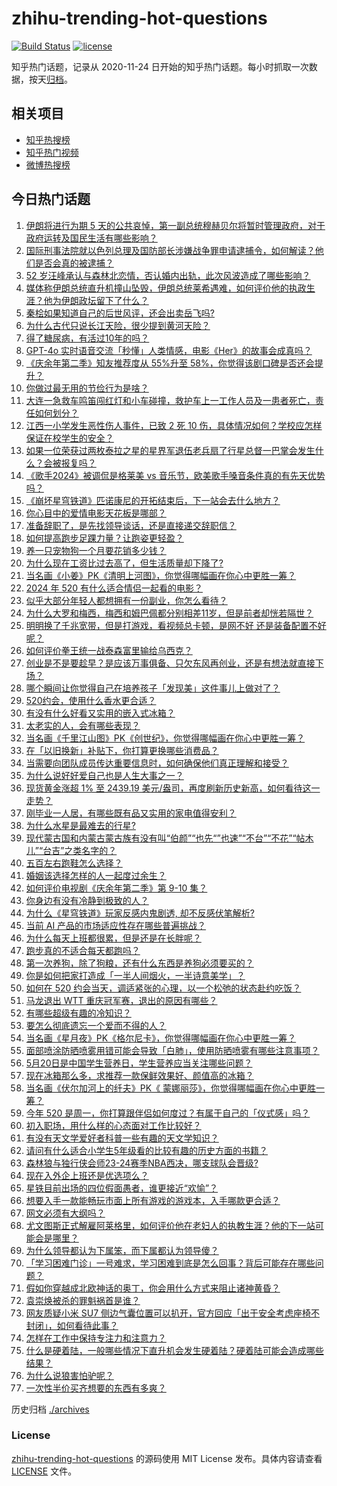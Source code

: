 # zhihu-trending-hot-questions

[![Build Status](https://github.com/justjavac/zhihu-trending-hot-questions/workflows/ci/badge.svg?branch=master)](https://github.com/justjavac/zhihu-trending-hot-questions/actions)
[![license](https://img.shields.io/github/license/justjavac/zhihu-trending-hot-questions)](https://github.com/justjavac/zhihu-trending-hot-questions/blob/master/LICENSE)

知乎热门话题，记录从 2020-11-24
日开始的知乎热门话题。每小时抓取一次数据，按天[归档](./archives)。

## 相关项目

- [知乎热搜榜](https://github.com/justjavac/zhihu-trending-top-search)
- [知乎热门视频](https://github.com/justjavac/zhihu-trending-hot-video)
- [微博热搜榜](https://github.com/justjavac/weibo-trending-hot-search)

## 今日热门话题

<!-- BEGIN -->
<!-- 最后更新时间 Tue May 21 2024 05:17:11 GMT+0800 (China Standard Time) -->

1. [伊朗将进行为期 5 天的公共哀悼，第一副总统穆赫贝尔将暂时管理政府，对于政府运转及国民生活有哪些影响？](https://www.zhihu.com/question/656604721)
1. [国际刑事法院就以色列总理及国防部长涉嫌战争罪申请逮捕令，如何解读？他们是否会真的被逮捕？](https://www.zhihu.com/question/656625182)
1. [52 岁汪峰承认与森林北恋情，否认婚内出轨，此次风波造成了哪些影响？](https://www.zhihu.com/question/656601416)
1. [媒体称伊朗总统直升机撞山坠毁，伊朗总统莱希遇难，如何评价他的执政生涯？他为伊朗政坛留下了什么？](https://www.zhihu.com/question/656582843)
1. [秦桧如果知道自己的后世风评，还会出卖岳飞吗?](https://www.zhihu.com/question/656068824)
1. [为什么古代只说长江天险，很少提到黄河天险？](https://www.zhihu.com/question/609130033)
1. [得了糖尿病，有活过10年的吗？](https://www.zhihu.com/question/20071974)
1. [GPT-4o 实时语音交流「秒懂」人类情感，电影《Her》的故事会成真吗？](https://www.zhihu.com/question/655917209)
1. [《庆余年第二季》知友推荐度从 55%升至 58%，你觉得该剧口碑是否还会提升？](https://www.zhihu.com/question/656578193)
1. [你做过最无用的节俭行为是啥？](https://www.zhihu.com/question/656308312)
1. [大连一急救车鸣笛闯红灯和小车碰撞，救护车上一工作人员及一患者死亡，责任如何划分？](https://www.zhihu.com/question/656567548)
1. [江西一小学发生恶性伤人事件，已致 2 死 10 伤，具体情况如何？学校应怎样保证在校学生的安全？](https://www.zhihu.com/question/656603428)
1. [如果一位荣获过两枚泰拉之星的星界军退伍老兵扇了行星总督一巴掌会发生什么？会被报复吗？](https://www.zhihu.com/question/656598755)
1. [《歌手2024》被调侃是格莱美 vs 音乐节，欧美歌手嗓音条件真的有先天优势吗？](https://www.zhihu.com/question/656195439)
1. [《崩坏星穹铁道》匹诺康尼的开拓结束后，下一站会去什么地方？](https://www.zhihu.com/question/656535242)
1. [你心目中的爱情电影天花板是哪部？](https://www.zhihu.com/question/656062458)
1. [准备辞职了，是先找领导谈话，还是直接递交辞职信？](https://www.zhihu.com/question/656055842)
1. [如何提高跑步足踝力量？让跑姿更轻盈？](https://www.zhihu.com/question/656185048)
1. [养一只宠物狗一个月要花销多少钱？](https://www.zhihu.com/question/653676812)
1. [为什么现在工资比过去高了，但生活质量却下降了?](https://www.zhihu.com/question/655650869)
1. [当名画《小姜》PK《清明上河图》，你觉得哪幅画在你心中更胜一筹？](https://www.zhihu.com/question/656499147)
1. [2024 年 520 有什么适合情侣一起看的电影？](https://www.zhihu.com/question/656062464)
1. [似乎大部分年轻人都想拥有一份副业，你怎么看待？](https://www.zhihu.com/question/656053730)
1. [为什么大罗和梅西，梅西和姆巴佩都分别相差11岁，但是前者却恍若隔世？](https://www.zhihu.com/question/656428532)
1. [明明换了千兆宽带，但是打游戏，看视频总卡顿，是网不好 还是装备配置不好呢？](https://www.zhihu.com/question/656587435)
1. [如何评价拳王统一战泰森富里输给乌西克？](https://www.zhihu.com/question/656477522)
1. [创业是不是要趁早？是应该万事俱备、只欠东风再创业，还是有想法就直接下场？](https://www.zhihu.com/question/656302198)
1. [哪个瞬间让你觉得自己在培养孩子「发现美」这件事儿上做对了？](https://www.zhihu.com/question/655849704)
1. [520约会，使用什么香水更合适？](https://www.zhihu.com/question/655519660)
1. [有没有什么好看又实用的嵌入式冰箱？](https://www.zhihu.com/question/645672659)
1. [太老实的人，会有哪些表现？](https://www.zhihu.com/question/579034166)
1. [当名画《千里江山图》PK《创世纪》，你觉得哪幅画在你心中更胜一筹？](https://www.zhihu.com/question/656499060)
1. [在「以旧换新」补贴下，你打算更换哪些消费品？](https://www.zhihu.com/question/653253434)
1. [当需要向团队成员传达重要信息时，如何确保他们真正理解和接受？](https://www.zhihu.com/question/655923581)
1. [为什么说好好爱自己也是人生大事之一？](https://www.zhihu.com/question/656344893)
1. [现货黄金涨超 1% 至 2439.19 美元/盎司，再度刷新历史新高，如何看待这一走势？](https://www.zhihu.com/question/656570856)
1. [刚毕业一人居，有哪些既有品又实用的家电值得安利？](https://www.zhihu.com/question/656283918)
1. [为什么水星是最难去的行星?](https://www.zhihu.com/question/452059445)
1. [现代蒙古国和内蒙古蒙古族有没有叫“伯颜”“也先“”也速”“不台”“不花”“帖木儿”“台吉”之类名字的？](https://www.zhihu.com/question/620128916)
1. [五百左右跑鞋怎么选择？](https://www.zhihu.com/question/654773395)
1. [婚姻该选择怎样的人一起度过余生？](https://www.zhihu.com/question/656302075)
1. [如何评价电视剧《庆余年第二季》第 9-10 集？](https://www.zhihu.com/question/656619741)
1. [你身边有没有冷静到极致的人？](https://www.zhihu.com/question/643368873)
1. [为什么《星穹铁道》玩家反感内鬼剧透, 却不反感伏笔解析?](https://www.zhihu.com/question/656240077)
1. [当前 AI 产品的市场适应性存在哪些普遍挑战？](https://www.zhihu.com/question/655560821)
1. [为什么每天上班都很累，但是还是在长胖呢？](https://www.zhihu.com/question/656157310)
1. [跑步真的不适合每天都跑吗？](https://www.zhihu.com/question/655449128)
1. [第一次养狗，除了狗粮，还有什么东西是养狗必须要买的？](https://www.zhihu.com/question/654579902)
1. [你是如何把家打造成「一半人间烟火，一半诗意美学」？](https://www.zhihu.com/question/655600073)
1. [如何在 520 约会当天，调适紧张的心理，以一个松弛的状态赴约吃饭？](https://www.zhihu.com/question/655377144)
1. [马龙退出 WTT 重庆冠军赛，退出的原因有哪些？](https://www.zhihu.com/question/656591812)
1. [有哪些超级有趣的冷知识？](https://www.zhihu.com/question/614342067)
1. [要怎么彻底遗忘一个爱而不得的人？](https://www.zhihu.com/question/651283100)
1. [当名画《星月夜》PK《格尔尼卡》，你觉得哪幅画在你心中更胜一筹？](https://www.zhihu.com/question/656499004)
1. [面部喷涂防晒喷雾用错可能会导致「白肺」，使用防晒喷雾有哪些注意事项？](https://www.zhihu.com/question/654053106)
1. [5月20日是中国学生营养日，学生营养应当关注哪些问题？](https://www.zhihu.com/question/655960961)
1. [现在冰箱那么多，求推荐一款保鲜效果好、颜值高的冰箱？](https://www.zhihu.com/question/656183411)
1. [当名画《伏尔加河上的纤夫》PK《 蒙娜丽莎》，你觉得哪幅画在你心中更胜一筹？](https://www.zhihu.com/question/656499226)
1. [今年 520 是周一，你打算跟伴侣如何度过？有属于自己的「仪式感」吗？](https://www.zhihu.com/question/655377116)
1. [初入职场，用什么样的心态面对工作比较好？](https://www.zhihu.com/question/656049405)
1. [有没有天文学爱好者科普一些有趣的天文学知识？](https://www.zhihu.com/question/534669410)
1. [请问有什么适合小学生5年级看的比较有趣的历史方面的书籍？](https://www.zhihu.com/question/286718099)
1. [森林狼与独行侠会师23-24赛季NBA西决，哪支球队会晋级?](https://www.zhihu.com/question/656600943)
1. [现在入外企上班还是优选项么？](https://www.zhihu.com/question/655851202)
1. [星铁目前出场的四位假面愚者，谁更接近“欢愉”？](https://www.zhihu.com/question/654369851)
1. [想要入手一款能畅玩市面上所有游戏的游戏本，入手哪款更合适？](https://www.zhihu.com/question/656524054)
1. [网文必须有大纲吗？](https://www.zhihu.com/question/594745908)
1. [尤文图斯正式解雇阿莱格里，如何评价他在老妇人的执教生涯？他的下一站可能会是哪里？](https://www.zhihu.com/question/656381113)
1. [为什么领导都认为下属笨，而下属都认为领导傻？](https://www.zhihu.com/question/655664881)
1. [「学习困难门诊」一号难求，学习困难到底是怎么回事？背后可能存在哪些问题？](https://www.zhihu.com/question/656517837)
1. [假如你穿越成北欧神话的奥丁，你会用什么方式来阻止诸神黄昏？](https://www.zhihu.com/question/656237324)
1. [袁崇焕被杀的罪魁祸首是谁？](https://www.zhihu.com/question/656233791)
1. [网友质疑小米 SU7 侧边气囊位置可以扒开，官方回应「出于安全考虑座椅不封闭」，如何看待此事？](https://www.zhihu.com/question/656284167)
1. [怎样在工作中保持专注力和注意力？](https://www.zhihu.com/question/655519778)
1. [什么是硬着陆，一般哪些情况下直升机会发生硬着陆？硬着陆可能会造成哪些结果？](https://www.zhihu.com/question/656566591)
1. [为什么说狼害怕驴呢？](https://www.zhihu.com/question/629377257)
1. [一次性半价买齐想要的东西有多爽？](https://www.zhihu.com/question/656302353)

<!-- END -->

历史归档 [./archives](./archives)

### License

[zhihu-trending-hot-questions](https://github.com/justjavac/zhihu-trending-hot-questions)
的源码使用 MIT License 发布。具体内容请查看 [LICENSE](./LICENSE) 文件。
